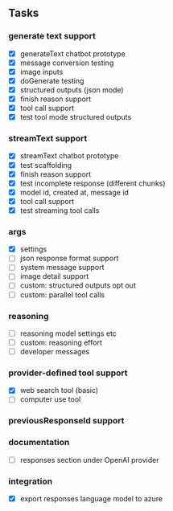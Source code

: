 ## Tasks

### generate text support

- [x] generateText chatbot prototype
- [x] message conversion testing
- [x] image inputs
- [x] doGenerate testing
- [x] structured outputs (json mode)
- [x] finish reason support
- [x] tool call support
- [x] test tool mode structured outputs

### streamText support

- [x] streamText chatbot prototype
- [x] test scaffolding
- [x] finish reason support
- [x] test incomplete response (different chunks)
- [x] model id, created at, message id
- [x] tool call support
- [x] test streaming tool calls

### args

- [x] settings
- [ ] json response format support
- [ ] system message support
- [ ] image detail support
- [ ] custom: structured outputs opt out
- [ ] custom: parallel tool calls

### reasoning

- [ ] reasoning model settings etc
- [ ] custom: reasoning effort
- [ ] developer messages

### provider-defined tool support

- [x] web search tool (basic)
- [ ] computer use tool

### previousResponseId support

### documentation

- [ ] responses section under OpenAI provider

### integration

- [x] export responses language model to azure
